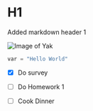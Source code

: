 # H1

Added markdown header 1

![Image of Yak](https://m.media-amazon.com/images/I/71BQqN5d7XL.jpg)


```python
var = "Hello World"
```

- [X] Do survey
- [ ] Do Homework 1
- [ ] Cook Dinner
      
